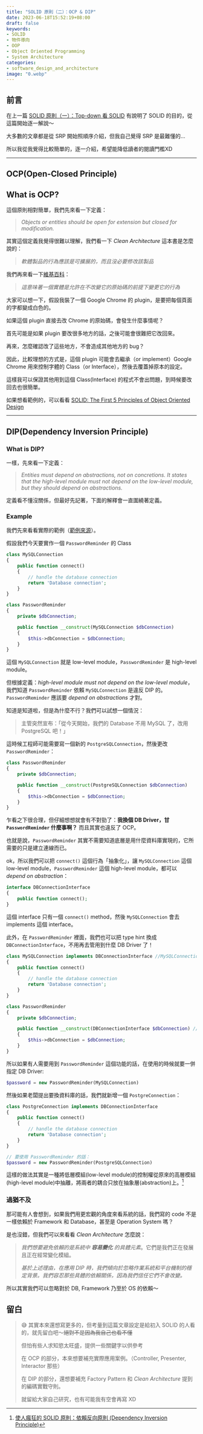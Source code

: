 ```yaml
---
title: "SOLID 原則（二）：OCP & DIP"
date: 2023-06-18T15:52:19+08:00
draft: false 
keywords:
- SOLID
- 物件導向
- OOP
- Object Oriented Programming
- System Architecture
categories:
- software_design_and_architecture
image: "0.webp"
---
```


## 前言

在上一篇 [SOLID 原則（一）：Top-down 看 SOLID](https://jyu1999.com/post/solid/) 有說明了 SOLID 的目的，從這篇開始逐一解說～

大多數的文章都是從 SRP 開始照順序介紹，但我自己覺得 SRP 是最難懂的...

所以我從我覺得比較簡單的，逐一介紹，希望能降低讀者的閱讀門檻XD

---

## OCP(Open-Closed Principle)

## What is OCP?

這個原則相對簡單，我們先來看一下定義：

> _Objects or entities should be open for extension but closed for modification._

其實這個定義我覺得很難以理解，我們看一下 _Clean Architecture_ 這本書是怎麼說的：

> _軟體製品的行為應該是可擴展的，而且沒必要修改該製品_

我們再來看一下[維基百科](https://zh.wikipedia.org/wiki/%E5%BC%80%E9%97%AD%E5%8E%9F%E5%88%99)：

> _這意味著一個實體是允許在不改變它的原始碼的前提下變更它的行為_

大家可以想一下，假設我裝了一個 Google Chrome 的 plugin，是要把每個頁面的字都變成白色的。

如果這個 plugin 直接去改 Chrome 的原始碼，會發生什麼事情呢？

首先可能是如果 plugin 要改很多地方的話，之後可能會很難把它改回來。

再來，怎麼確認改了這些地方，不會造成其他地方的 bug？

因此，比較理想的方式是，這個 plugin 可能會去繼承（or implement）Google Chrome 用來控制字體的 Class（or Interface），然後去覆蓋掉原本的設定。

這樣我可以保證其他用到這個 Class(Interface) 的程式不會出問題，到時候要改回去也很簡單。

如果想看範例的，可以看看 [SOLID: The First 5 Principles of Object Oriented Design](https://www.digitalocean.com/community/conceptual-articles/s-o-l-i-d-the-first-five-principles-of-object-oriented-design#open-closed-principle)


---


## DIP(Dependency Inversion Principle)

### What is DIP?

一樣，先來看一下定義：

> _Entities must depend on abstractions, not on concretions. It states that the high-level module must not depend on the low-level module, but they should depend on abstractions._

定義看不懂沒關係，但最好先記著，下面的解釋會一直圍繞著定義。

### Example

我們先來看看實際的範例（[範例來源](https://www.digitalocean.com/community/conceptual-articles/s-o-l-i-d-the-first-five-principles-of-object-oriented-design#dependency-inversion-principle)）。

假設我們今天要實作一個 `PasswordReminder` 的 Class 

```php
class MySQLConnection
{
    public function connect()
    {
        // handle the database connection
        return 'Database connection';
    }
}

class PasswordReminder
{
    private $dbConnection;

    public function __construct(MySQLConnection $dbConnection)
    {
        $this->dbConnection = $dbConnection;
    }
}
```

這個 `MySQLConnection` 就是 low-level module，`PasswordReminder` 是 high-level module。

但根據定義：_high-level module must not depend on the low-level module_，我們知道 `PasswordReminder` 依賴 `MySQLConnection` 是違反 DIP 的。`PasswordReminder` 應該要 _depend on abstractions_ 才對。

知道是知道啦，但是為什麼不行？我們可以試想一個情況：

> 主管突然宣布：「從今天開始，我們的 Database 不用 MySQL 了，改用 PostgreSQL 吧！」

這時候工程師可能需要寫一個新的 `PostgreSQLConnection`，然後更改 `PasswordReminder`：

```php
class PasswordReminder
{
    private $dbConnection;

    public function __construct(PostgreSQLConnection $dbConnection)
    {
        $this->dbConnection = $dbConnection;
    }
}
```

乍看之下很合理，但仔細想想就會有不對勁了：__我換個 DB Driver，甘 `PasswordReminder` 什麼事啊？__
而且其實也違反了 OCP。

也就是說，`PasswordReminder` 其實不需要知道底層是用什麼資料庫實現的，它所需要的只是建立連線而已。

ok，所以我們可以把 `connect()` 這個行為「抽象化」，讓 `MySQLConnection` 這個 low-level module，`PasswordReminder` 這個 high-level module，都可以 _depend on abstraction_：

```php
interface DBConnectionInterface
{
    public function connect();
}
```

這個 interface 只有一個 `connect()` method，然後 `MySQLConnection` 會去 implements 這個 interface。

此外，在 `PasswordReminder` 裡面，我們也可以把 type hint 換成 `DBConnectionInterface`，不用再去管用到什麼 DB Driver 了！

```php
class MySQLConnection implements DBConnectionInterface //MySQLConnection 去 implements 這個 interface
{
    public function connect()
    {
        // handle the database connection
        return 'Database connection';
    }
}

class PasswordReminder 
{
    private $dbConnection;

    public function __construct(DBConnectionInterface $dbConnection) //把 type hint 換成 DBConnectionInterface
    {
        $this->dbConnection = $dbConnection;
    }
}
```

所以如果有人需要用到 `PasswordReminder` 這個功能的話，在使用的時候就要一併指定 DB Driver:

```php
$password = new PasswordReminder(MySQLConnection)
```

然後如果老闆提出要換資料庫的話，我們就新增一個 `PostgreConnection`：

```php
class PostgreConnection implements DBConnectionInterface 
{
    public function connect()
    {
        // handle the database connection
        return 'Database connection';
    }
}

// 要使用 PasswordReminder 的話：
$password = new PasswordReminder(PostgreSQLConnection)
```

這樣的做法其實是一種將低層模組(low-level module)的控制權從原來的高層模組(high-level module)中抽離，將兩者的耦合只放在抽象層(abstraction)上。[^1]

[^1]: [使人瘋狂的 SOLID 原則：依賴反向原則 (Dependency Inversion Principle)](https://medium.com/@ChunYeung/%E4%BD%BF%E4%BA%BA%E7%98%8B%E7%8B%82%E7%9A%84-solid-%E5%8E%9F%E5%89%87-%E4%BE%9D%E8%B3%B4%E5%8F%8D%E5%90%91%E5%8E%9F%E5%89%87-dependency-inversion-principle-a74ca045d776)

### 過猶不及

那可能有人會想到，如果我們用更宏觀的角度來看系統的話，我們寫的 code 不是一樣依賴於 Framework 和 Database，甚至是 Operation System 嗎？

是也沒錯，但我們可以來看看 _Clean Architecture_ 怎麼說：

> _我們想要避免依賴的是系統中 **容易變化** 的具體元素_。它們是我們正在發展且正在經常變化模組。
> 
> _基於上述理由，在應用 DIP 時，我們傾向於忽略作業系統和平台機制的穩定背景。我們容忍那些具體的依賴關係，因為我們信任它們不會改變。_

所以其實我們可以忽略對於 DB, Framework 乃至於 OS 的依賴～

## 留白

> 😅
> 其實本來還想寫更多的，但考量到這篇文章設定是給初入 SOLID 的人看的，就先留白吧～~~絕對不是因為我自己也看不懂~~
> 
> 但怕有些人求知慾太旺盛，提供一些關鍵字以供參考
> 
> 在 OCP 的部分，本來想要補充實際應用案例。（Controller, Presenter, Interactor 那些）
> 
> 在 DIP 的部分，還想要補充 Factory Pattern 和 _Clean Architecture_ 提到的編碼實戰守則。
> 
> 就留給大家自己研究，也有可能我有空會再寫 XD 


